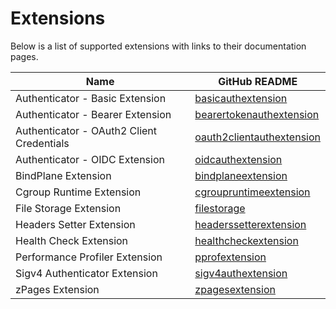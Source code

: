 # Extensions

Below is a list of supported extensions with links to their documentation pages.

| Name                                      | GitHub README                                                                                                                                              |
| ----------------------------------------- | ---------------------------------------------------------------------------------------------------------------------------------------------------------- |
| Authenticator - Basic Extension           | [basicauthextension](https://github.com/open-telemetry/opentelemetry-collector-contrib/blob/v0.122.0/extension/basicauthextension/README.md)               |
| Authenticator - Bearer Extension          | [bearertokenauthextension](https://github.com/open-telemetry/opentelemetry-collector-contrib/blob/v0.122.0/extension/bearertokenauthextension/README.md)   |
| Authenticator - OAuth2 Client Credentials | [oauth2clientauthextension](https://github.com/open-telemetry/opentelemetry-collector-contrib/blob/v0.122.0/extension/oauth2clientauthextension/README.md) |
| Authenticator - OIDC Extension            | [oidcauthextension](https://github.com/open-telemetry/opentelemetry-collector-contrib/blob/v0.122.0/extension/oidcauthextension/README.md)                 |
| BindPlane Extension                       | [bindplaneextension](../extension/bindplaneextension/README.md)                                                                                            |
| Cgroup Runtime Extension                  | [cgroupruntimeextension](https://github.com/open-telemetry/opentelemetry-collector-contrib/blob/v0.122.0/extension/cgroupruntimeextension)                 |
| File Storage Extension                    | [filestorage](https://github.com/open-telemetry/opentelemetry-collector-contrib/blob/v0.122.0/extension/storage/filestorage/README.md)                     |
| Headers Setter Extension                  | [headerssetterextension](https://github.com/open-telemetry/opentelemetry-collector-contrib/blob/v0.122.0/extension/headerssetterextension/README.md)       |
| Health Check Extension                    | [healthcheckextension](https://github.com/open-telemetry/opentelemetry-collector-contrib/blob/v0.122.0/extension/healthcheckextension/README.md)           |
| Performance Profiler Extension            | [pprofextension](https://github.com/open-telemetry/opentelemetry-collector-contrib/blob/v0.122.0/extension/pprofextension/README.md)                       |
| Sigv4 Authenticator Extension             | [sigv4authextension](https://github.com/open-telemetry/opentelemetry-collector-contrib/blob/v0.122.0/extension/sigv4authextension/README.md)               |
| zPages Extension                          | [zpagesextension](https://github.com/open-telemetry/opentelemetry-collector/blob/v0.122.0/extension/zpagesextension/README.md)                             |
